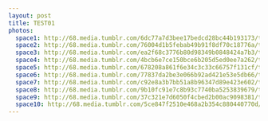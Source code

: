 ```yaml
---
layout: post
title: TEST01
photos:
  space1: http://68.media.tumblr.com/6dc77a7d3bee17bedcd28bc44b193173/tumblr_oihkewhnuT1sfie3io1_1280.jpg
  space2: http://68.media.tumblr.com/76004d1b5febab49b91f8df70c18776a/tumblr_oihketGkVJ1sfie3io1_1280.jpg
  space3: http://68.media.tumblr.com/ea2f68c3776b80d98349b0848424a7b3/tumblr_nxysuwhpak1sfie3io1_1280.jpg
  space4: http://68.media.tumblr.com/4bcb6e7ce150bce6b205d5ed0ee7a262/tumblr_o96r8dKcJq1sfie3io1_1280.jpg
  space5: http://68.media.tumblr.com/678208a861f6e34c3c33c66757f131cf/tumblr_o96d3dk6q81sfie3io1_1280.jpg
  space6: http://68.media.tumblr.com/77837da2be3e066b92ad421e53e5db66/tumblr_oihkf9bkK21sfie3io1_1280.jpg
  space7: http://68.media.tumblr.com/c92e8a3b7bb51a8b96347d89e423e602/tumblr_o3ygfd9Yle1sfie3io1_1280.jpg
  space8: http://68.media.tumblr.com/9b10fc91e7c8b93c7740ba5253839679/tumblr_o3ygfhwgwe1sfie3io1_1280.jpg
  space9: http://68.media.tumblr.com/37c321e7d6050f4cbed2b00ac9098381/tumblr_o3gw145wnT1sfie3io1_1280.jpg
  space10: http://68.media.tumblr.com/5ce847f2510e468a2b354c880440770d/tumblr_o04s4nLDuO1sfie3io1_1280.jpg
---
```


